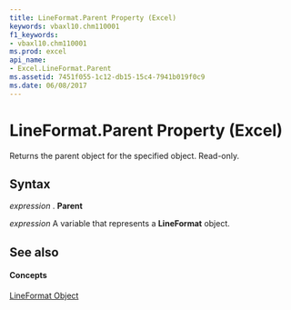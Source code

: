 ```yaml
---
title: LineFormat.Parent Property (Excel)
keywords: vbaxl10.chm110001
f1_keywords:
- vbaxl10.chm110001
ms.prod: excel
api_name:
- Excel.LineFormat.Parent
ms.assetid: 7451f055-1c12-db15-15c4-7941b019f0c9
ms.date: 06/08/2017
---
```



# LineFormat.Parent Property (Excel)

Returns the parent object for the specified object. Read-only.


## Syntax

 _expression_ . **Parent**

 _expression_ A variable that represents a **LineFormat** object.


## See also


#### Concepts


[LineFormat Object](Excel.LineFormat.md)


